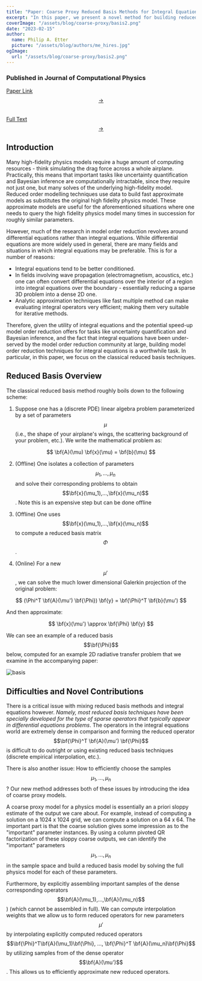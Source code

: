 ```yaml
---
title: "Paper: Coarse Proxy Reduced Basis Methods for Integral Equations"
excerpt: "In this paper, we present a novel method for building reduced basis models for integral equations. The method works by using a column-pivoted QR algorithm together with a coarse proxy model to select a skeleton training set and construct a reduced basis from this skeleton set. We combine this with a novel operator interpolation technique specifically designed for integral equations to overcome the typical challenges of model reduction for non-local operators. We demonstrate our results on integral equation formulations of the radiative transport equation and a boundary integral formulation of the Laplace equation."
coverImage: "/assets/blog/coarse-proxy/basis2.png"
date: "2023-02-15"
author:
  name: Philip A. Etter
  picture: "/assets/blog/authors/me_hires.jpg"
ogImage:
  url: "/assets/blog/coarse-proxy/basis2.png"
---
```


### Published in Journal of Computational Physics

[Paper Link $$\rightarrow$$](https://www.sciencedirect.com/science/article/abs/pii/S0021999122008981) $$\qquad$$ [Full Text $$\rightarrow$$](http://web.stanford.edu/~lexing/coarseproxy.pdf)

## Introduction

Many high-fidelity physics models require a huge amount of computing resources - think simulating the drag force across a whole airplane. Practically, this means that important tasks like uncertainty quantification and Bayesian inference are computationally intractable, since they require not just one, but many solves of the underlying high-fidelity model. Reduced order modelling techniques use data to build fast approximate models as substitutes the original high fidelity physics model. These approximate models are useful for the aforementioned situations where one needs to query the high fidelity physics model many times in succession for roughly similar parameters.

However, much of the research in model order reduction revolves around differential equations rather than integral equations. While differential equations are more widely used in general, there are many fields and situations in which integral equations may be preferable. This is for a number of reasons:


* Integral equations tend to be better conditioned.
* In fields involving wave propagation (electromagnetism, acoustics, etc.) one can often convert differential equations over the interior of a region into integral equations over the boundary - essentially reducing a sparse 3D problem into a dense 2D one.
* Analytic approximation techniques like fast multiple method can make evaluating integral operators very efficient; making them very suitable for iterative methods.

Therefore, given the utility of integral equations and the potential speed-up model order reduction offers for tasks like uncertainty quantification and Bayesian inference, and the fact that integral equations have been under-served by the model order reduction community at large, building model order reduction techniques for integral equations is a worthwhile task. In particular, in this paper, we focus on the classical reduced basis techniques.

## Reduced Basis Overview

The classical reduced basis method roughly boils down to the following scheme:

1. Suppose one has a (discrete PDE) linear algebra problem parameterized by a set of parameters $$\mu$$ (i.e., the shape of your airplane's wings, the scattering background of your problem, etc.). We write the mathematical problem as:

$$
\bf{A}(\mu) \bf{x}(\mu) = \bf{b}(\mu)
$$

2. (Offline) One isolates a collection of parameters $$\mu_1, ..., \mu_n$$​ and solve their corresponding problems to obtain $$\bf{x}(\mu_1),...,\bf{x}(\mu_n)$$. Note this is an expensive step but can be done offline

3. (Offline) One uses $$\bf{x}(\mu_1),...,\bf{x}(\mu_n)$$ to compute a reduced basis matrix $$\Phi$$.

4. (Online) For a new $$\mu'$$, we can solve the much lower dimensional Galerkin projection of the original problem:

$$
(\Phi^T \bf{A}(\mu') \bf{\Phi}) \bf{y} = \bf{\Phi}^T \bf{b}(\mu')
$$

And then approximate:

$$
\bf{x}(\mu') \approx \bf{\Phi} \bf{y}
$$

We can see an example of a reduced basis $$\bf{\Phi}$$ below, computed for an example 2D radiative transfer problem that we examine in the accompanying paper:

![basis](/assets/blog/coarse-proxy/basis.svg)

## Difficulties and Novel Contributions

There is a critical issue with mixing reduced basis methods and integral equations however. *Namely, most reduced basis techniques have been specially developed for the type of sparse operators that typically appear in differential equations problems*. The operators in the integral equations world are extremely dense in comparison and forming the reduced operator $$\bf{\Phi}^T \bf{A}(\mu') \bf{\Phi}$$ is difficult to do outright or using existing reduced basis techniques (discrete empirical interpolation, etc.).

There is also another issue: How to efficiently choose the samples $$\mu_1,...,\mu_n$$​? Our new method addresses both of these issues by introducing the idea of coarse proxy models.

A coarse proxy model for a physics model is essentially an a priori sloppy estimate of the output we care about. For example, instead of computing a solution on a 1024 x 1024 grid, we can compute a solution on a 64 x 64. The important part is that the coarse solution gives some impression as to the "important" parameter instances. By using a column pivoted QR factorization of these sloppy coarse outputs, we can identify the "important" parameters $$\mu_1,...,\mu_n$$ in the sample space and build a reduced basis model by solving the full physics model for each of these parameters. 

Furthermore, by explicitly assembling important samples of the dense corresponding operators $$\bf{A}(\mu_1),...,\bf{A}(\mu_n)$$) (which cannot be assembled in full). We can compute interpolation weights that we allow us to form reduced operators for new parameters $$\mu'$$ by interpolating explicitly computed reduced operators $$\bf{\Phi}^T\bf{A}(\mu_1)\bf{\Phi}, ..., \bf{\Phi}^T \bf{A}(\mu_n)\bf{\Phi}$$ by utilizing samples from of the dense operator $$\bf{A}(\mu')$$. This allows us to efficiently approximate new reduced operators.